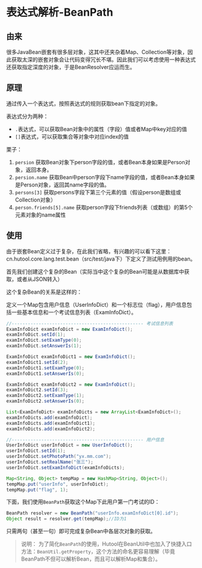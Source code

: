 表达式解析-BeanPath
===

## 由来

很多JavaBean嵌套有很多层对象，这其中还夹杂着Map、Collection等对象，因此获取太深的嵌套对象会让代码变得冗长不堪。因此我们可以考虑使用一种表达式还获取指定深度的对象，于是BeanResolver应运而生。

## 原理

通过传入一个表达式，按照表达式的规则获取bean下指定的对象。

表达式分为两种：
- `.`表达式，可以获取Bean对象中的属性（字段）值或者Map中key对应的值
- `[]`表达式，可以获取集合等对象中对应index的值

栗子：
1. `persion` 获取Bean对象下person字段的值，或者Bean本身如果是Person对象，返回本身。
2. `persion.name` 获取Bean中person字段下name字段的值，或者Bean本身如果是Person对象，返回其name字段的值。
3. `persons[3]` 获取persons字段下第三个元素的值（假设person是数组或Collection对象）
4. `person.friends[5].name` 获取person字段下friends列表（或数组）的第5个元素对象的name属性

## 使用

由于嵌套Bean定义过于复杂，在此我们省略，有兴趣的可以看下这里：cn.hutool.core.lang.test.bean（src/test/java下）下定义了测试用例用的bean。

首先我们创建这个复杂的Bean（实际当中这个复杂的Bean可能是从数据库中获取，或者从JSON转入）

这个复杂Bean的关系是这样的：

定义一个Map包含用户信息（UserInfoDict）和一个标志位（flag），用户信息包括一些基本信息和一个考试信息列表（ExamInfoDict）。

```java
//------------------------------------------------- 考试信息列表
ExamInfoDict examInfoDict = new ExamInfoDict();
examInfoDict.setId(1);
examInfoDict.setExamType(0);
examInfoDict.setAnswerIs(1);

ExamInfoDict examInfoDict1 = new ExamInfoDict();
examInfoDict1.setId(2);
examInfoDict1.setExamType(0);
examInfoDict1.setAnswerIs(0);

ExamInfoDict examInfoDict2 = new ExamInfoDict();
examInfoDict2.setId(3);
examInfoDict2.setExamType(1);
examInfoDict2.setAnswerIs(0);

List<ExamInfoDict> examInfoDicts = new ArrayList<ExamInfoDict>();
examInfoDicts.add(examInfoDict);
examInfoDicts.add(examInfoDict1);
examInfoDicts.add(examInfoDict2);

//------------------------------------------------- 用户信息
UserInfoDict userInfoDict = new UserInfoDict();
userInfoDict.setId(1);
userInfoDict.setPhotoPath("yx.mm.com");
userInfoDict.setRealName("张三");
userInfoDict.setExamInfoDict(examInfoDicts);

Map<String, Object> tempMap = new HashMap<String, Object>();
tempMap.put("userInfo", userInfoDict);
tempMap.put("flag", 1);
```

下面，我们使用`BeanPath`获取这个Map下此用户第一门考试的ID：

```java
BeanPath resolver = new BeanPath("userInfo.examInfoDict[0].id");
Object result = resolver.get(tempMap);//ID为1
```

只需两句（甚至一句）即可完成复杂Bean中各层次对象的获取。

> 说明：
> 为了简化`BeanPath`的使用，Hutool在BeanUtil中也加入了快捷入口方法：`BeanUtil.getProperty`，这个方法的命名更容易理解（毕竟BeanPath不但可以解析Bean，而且可以解析Map和集合）。

